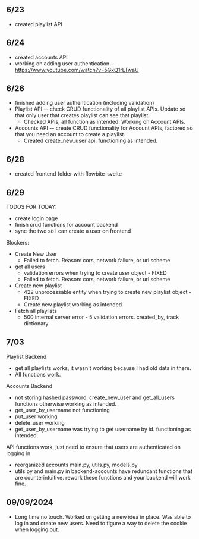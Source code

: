## 6/23
 - created playlist API

## 6/24
 - created accounts API
 - working on adding user authentication -- https://www.youtube.com/watch?v=5GxQ1rLTwaU 

## 6/26
 - finished adding user authentication (including validation)
 - Playlist API -- check CRUD functionality of all playlist APIs. Update so that only user that creates playlist can see that playlist.
   - Checked APIs, all function as intended. Working on Account APIs. 
 - Accounts API -- create CRUD functionality for Account APIs, factored so that you need an account to create a playlist.
   - Created create_new_user api, functioning as intended. 

## 6/28
 - created frontend folder with flowbite-svelte

## 6/29
  TODOS FOR TODAY:
  - create login page
  - finish crud functions for account backend
  - sync the two so I can create a user on frontend
  
  Blockers:
  - Create New User
    - Failed to fetch. Reason: cors, network failure, or url scheme
  - get all users
    - validation errors when trying to create user object - FIXED
    - Failed to fetch. Reason: cors, network failure, or url scheme
  - Create new playlist
    - 422 unprocessable entity when trying to create new playlist object - FIXED
    - Create new playlist working as intended
  - Fetch all playlists
    - 500 internal server error - 5 validation errors. created_by, track dictionary

## 7/03
  Playlist Backend
  - get all playlists works, it wasn't working because I had old data in there.
  - All functions work. 
  
  Accounts Backend
  - not storing hashed password. create_new_user and get_all_users functions otherwise working as intended.
  - get_user_by_username not functioning
  - put_user working
  - delete_user working
  - get_user_by_username was trying to get username by id. functioning as intended. 

  API functions work, just need to ensure that users are authenticated on logging in.

  - reorganized accounts main.py, utils.py, models.py
  - utils.py and main.py in backend-accounts have redundant functions that are counterintuitive. rework these functions and your backend will work fine.

## 09/09/2024
  - Long time no touch. Worked on getting a new idea in place. Was able to log in and create new users. Need to figure a way to delete the cookie when logging out.